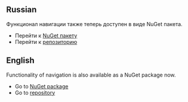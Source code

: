 ## Russian
Функционал навигации также теперь доступен в виде NuGet пакета.
* Перейти к [NuGet пакету](https://www.nuget.org/packages/MvvmNavigation.Wpf)
* Перейти к [репозиторию](https://github.com/Egor92/MvvmNavigation)

## English
Functionality of navigation is also available as a NuGet package now.
* Go to [NuGet package](https://www.nuget.org/packages/MvvmNavigation.Wpf)
* Go to [repository](https://github.com/Egor92/MvvmNavigation)
